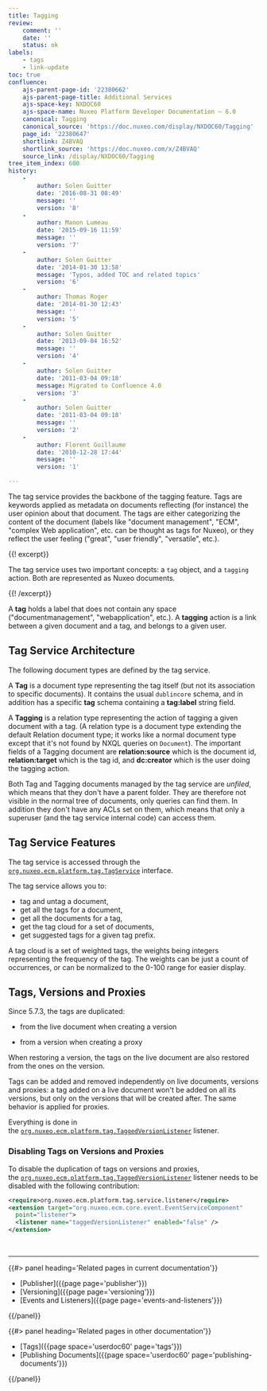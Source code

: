 ```yaml
---
title: Tagging
review:
    comment: ''
    date: ''
    status: ok
labels:
    - tags
    - link-update
toc: true
confluence:
    ajs-parent-page-id: '22380662'
    ajs-parent-page-title: Additional Services
    ajs-space-key: NXDOC60
    ajs-space-name: Nuxeo Platform Developer Documentation — 6.0
    canonical: Tagging
    canonical_source: 'https://doc.nuxeo.com/display/NXDOC60/Tagging'
    page_id: '22380647'
    shortlink: Z4BVAQ
    shortlink_source: 'https://doc.nuxeo.com/x/Z4BVAQ'
    source_link: /display/NXDOC60/Tagging
tree_item_index: 600
history:
    -
        author: Solen Guitter
        date: '2016-08-31 08:49'
        message: ''
        version: '8'
    -
        author: Manon Lumeau
        date: '2015-09-16 11:59'
        message: ''
        version: '7'
    -
        author: Solen Guitter
        date: '2014-01-30 13:58'
        message: 'Typos, added TOC and related topics'
        version: '6'
    -
        author: Thomas Roger
        date: '2014-01-30 12:43'
        message: ''
        version: '5'
    -
        author: Solen Guitter
        date: '2013-09-04 16:52'
        message: ''
        version: '4'
    -
        author: Solen Guitter
        date: '2011-03-04 09:18'
        message: Migrated to Confluence 4.0
        version: '3'
    -
        author: Solen Guitter
        date: '2011-03-04 09:18'
        message: ''
        version: '2'
    -
        author: Florent Guillaume
        date: '2010-12-28 17:44'
        message: ''
        version: '1'

---
```

The tag service provides the backbone of the tagging feature. Tags are keywords applied as metadata on documents reflecting (for instance) the user opinion about that document. The tags are either categorizing the content of the document (labels like "document management", "ECM", "complex Web application", etc. can be thought as tags for Nuxeo), or they reflect the user feeling ("great", "user friendly", "versatile", etc.).

{{! excerpt}}

The tag service uses two important concepts: a `tag` object, and a `tagging` action. Both are represented as Nuxeo documents.

{{! /excerpt}}

A **tag** holds a label that does not contain any space ("documentmanagement", "webapplication", etc.). A **tagging** action is a link between a given document and a tag, and belongs to a given user.

## Tag Service Architecture

The following document types are defined by the tag service.

A **Tag** is a document type representing the tag itself (but not its association to specific documents). It contains the usual `dublincore` schema, and in addition has a specific **tag** schema containing a **tag:label** string field.

A **Tagging** is a relation type representing the action of tagging a given document with a tag. (A relation type is a document type extending the default Relation document type; it works like a normal document type except that it's not found by NXQL queries on `Document`). The important fields of a Tagging document are **relation:source** which is the document id, **relation:target** which is the tag id, and **dc:creator** which is the user doing the tagging action.

Both Tag and Tagging documents managed by the tag service are _unfiled_, which means that they don't have a parent folder. They are therefore not visible in the normal tree of documents, only queries can find them. In addition they don't have any ACLs set on them, which means that only a superuser (and the tag service internal code) can access them.

## Tag Service Features

The tag service is accessed through the [`org.nuxeo.ecm.platform.tag.TagService`]() interface.

The tag service allows you to:

*   tag and untag a document,
*   get all the tags for a document,
*   get all the documents for a tag,
*   get the tag cloud for a set of documents,
*   get suggested tags for a given tag prefix.

A tag cloud is a set of weighted tags, the weights being integers representing the frequency of the tag.
The weights can be just a count of occurrences, or can be normalized to the 0-100 range for easier display.

## Tags, Versions and Proxies

Since 5.7.3, the tags are duplicated:

*   from the live document when creating a version

*   from a version when creating a proxy

When restoring a version, the tags on the live document are also restored from the ones on the version.

Tags can be added and removed independently on live documents, versions and proxies: a tag added on a live document won't be added on all its versions, but only on the versions that will be created after. The same behavior is applied for proxies.

Everything is done in the&nbsp;[`org.nuxeo.ecm.platform.tag.TaggedVersionListener`](http://community.nuxeo.com/api/nuxeo/5.9.1/javadoc/org/nuxeo/ecm/platform/tag/TaggedVersionListener.html) listener.

### Disabling Tags on Versions and Proxies

To disable the duplication of tags on versions and proxies, the&nbsp;[`org.nuxeo.ecm.platform.tag.TaggedVersionListener`](http://community.nuxeo.com/api/nuxeo/5.9.1/javadoc/org/nuxeo/ecm/platform/tag/TaggedVersionListener.html) listener needs to be disabled with the following contribution:

```xml
<require>org.nuxeo.ecm.platform.tag.service.listener</require>
<extension target="org.nuxeo.ecm.core.event.EventServiceComponent"
  point="listener">
  <listener name="taggedVersionListener" enabled="false" />
</extension>
```

&nbsp;

* * *

<div class="row" data-equalizer data-equalize-on="medium"><div class="column medium-6">{{#> panel heading='Related pages in current documentation'}}

*   [Publisher]({{page page='publisher'}})
*   [Versioning]({{page page='versioning'}})
*   [Events and Listeners]({{page page='events-and-listeners'}})

{{/panel}}</div><div class="column medium-6">{{#> panel heading='Related pages in other documentation'}}

*   [Tags]({{page space='userdoc60' page='tags'}})
*   [Publishing Documents]({{page space='userdoc60' page='publishing-documents'}})

{{/panel}}</div></div>
